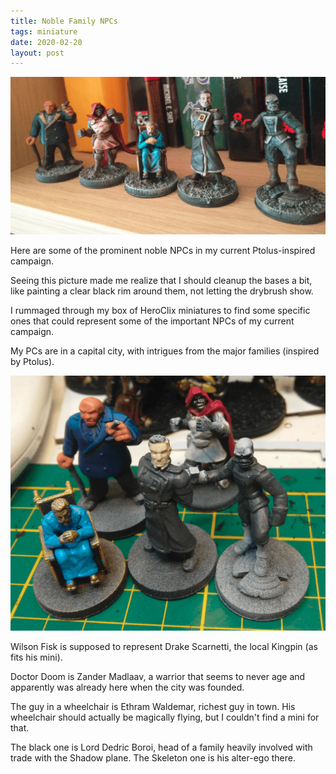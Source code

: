 ```yaml
---
title: Noble Family NPCs
tags: miniature
date: 2020-02-20
layout: post
---
```


![image-20200730013017507](image-20200730013017507.png)

Here are some of the prominent noble NPCs in my current Ptolus-inspired campaign.

Seeing this picture made me realize that I should cleanup the bases a bit, like painting a clear black rim around them, not letting the drybrush show.

I rummaged through my box of HeroClix miniatures to find some specific ones that could represent some of the important NPCs of my current campaign.

My PCs are in a capital city, with intrigues from the major families (inspired by Ptolus).

![image-20200722142926977](image-20200722142926977.png)

Wilson Fisk is supposed to represent Drake Scarnetti, the local Kingpin (as fits his mini). 

Doctor Doom is Zander Madlaav, a warrior that seems to never age and apparently was already here when the city was founded.

The guy in a wheelchair is Ethram Waldemar, richest guy in town. His wheelchair should actually be magically flying, but I couldn't find a mini for that.

The black one is Lord Dedric Boroi, head of a family heavily involved with trade with the Shadow plane. The Skeleton one is his alter-ego there.